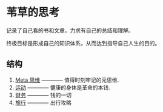 # 苇草的思考

记录了自己看的书和文章，力求有自己的总结和理解。

终极目标是形成自己的知识体系，从而达到指导自己人生的目的。

## 结构

1. [Meta 思维](/Meta思维/Meta思维.md) ———— 值得时刻牢记的元思维.
2. [运动](/运动/运动.md) ———— 健康的身体是革命的本钱.
3. [财务](/财务/财务.md) ———— 钱的一切
4. [旅行](/旅行/旅行.md) ———— 出行攻略